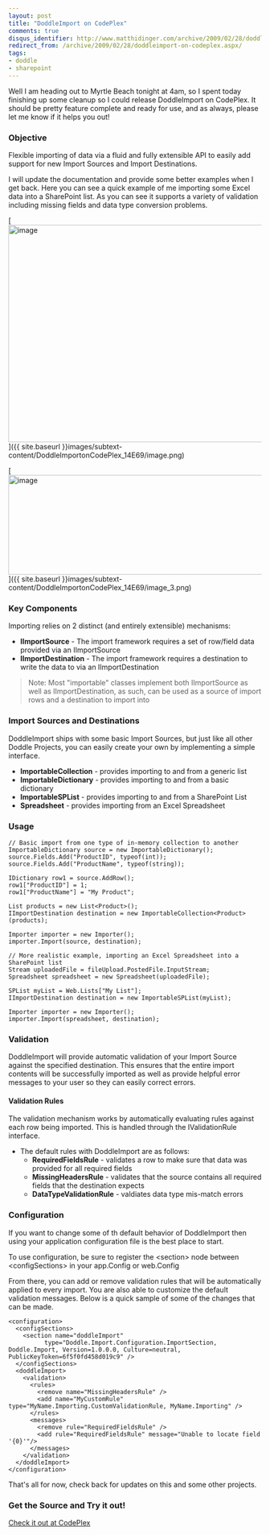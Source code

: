 ```yaml
---
layout: post
title: "DoddleImport on CodePlex"
comments: true
disqus_identifier: http://www.matthidinger.com/archive/2009/02/28/doddleimport-on-codeplex.aspx
redirect_from: /archive/2009/02/28/doddleimport-on-codeplex.aspx/
tags: 
- doddle
- sharepoint
---
```

Well I am heading out to Myrtle Beach tonight at 4am, so I spent today finishing up some cleanup so I could release DoddleImport on CodePlex. It should be pretty feature complete and ready for use, and as always, please let me know if it helps you out!

### Objective

Flexible importing of data via a fluid and fully extensible API to easily add support for new Import Sources and Import Destinations.

I will update the documentation and provide some better examples when I get back. Here you can see a quick example of me importing some Excel data into a SharePoint list. As you can see it supports a variety of validation including missing fields and data type conversion problems.

[<img src="{{ site.baseurl }}images/subtext-content/DoddleImportonCodePlex_14E69/image_thumb.png" title="image" alt="image" width="532" height="432" />]({{ site.baseurl }}images/subtext-content/DoddleImportonCodePlex_14E69/image.png) 

[<img src="{{ site.baseurl }}images/subtext-content/DoddleImportonCodePlex_14E69/image_thumb_3.png" title="image" alt="image" width="891" height="198" />]({{ site.baseurl }}images/subtext-content/DoddleImportonCodePlex_14E69/image_3.png)

### Key Components

Importing relies on 2 distinct (and entirely extensible) mechanisms:

-   **IImportSource** - The import framework requires a set of row/field data provided via an IImportSource
-   **IImportDestination** - The import framework requires a destination to write the data to via an IImportDestination

> Note: Most "importable" classes implement both IImportSource as well as IImportDestination, as such, can be used as a source of import rows and a destination to import into

### Import Sources and Destinations

DoddleImport ships with some basic Import Sources, but just like all other Doddle Projects, you can easily create your own by implementing a simple interface.

-   **ImportableCollection** - provides importing to and from a generic list
-   **ImportableDictionary** - provides importing to and from a basic dictionary
-   **ImportableSPList** - provides importing to and from a SharePoint List
-   **Spreadsheet** - provides importing from an Excel Spreadsheet

### Usage

``` brush:
// Basic import from one type of in-memory collection to another
ImportableDictionary source = new ImportableDictionary();
source.Fields.Add("ProductID", typeof(int));
source.Fields.Add("ProductName", typeof(string));

IDictionary row1 = source.AddRow();
row1["ProductID"] = 1;
row1["ProductName"] = "My Product";

List products = new List<Product>();
IImportDestination destination = new ImportableCollection<Product>(products);

Importer importer = new Importer();
importer.Import(source, destination);
```

``` brush:
// More realistic example, importing an Excel Spreadsheet into a SharePoint list
Stream uploadedFile = fileUpload.PostedFile.InputStream;
Spreadsheet spreadsheet = new Spreadsheet(uploadedFile);

SPList myList = Web.Lists["My List"];
IImportDestination destination = new ImportableSPList(myList);

Importer importer = new Importer();
importer.Import(spreadsheet, destination);
```

### Validation

DoddleImport will provide automatic validation of your Import Source against the specified destination. This ensures that the entire import contents will be successfully imported as well as provide helpful error messages to your user so they can easily correct errors.

#### Validation Rules

The validation mechanism works by automatically evaluating rules against each row being imported. This is handled through the IValidationRule interface.

-   The default rules with DoddleImport are as follows:
    -   **RequiredFieldsRule** - validates a row to make sure that data was provided for all required fields
    -   **MissingHeadersRule** - validates that the source contains all required fields that the destination expects
    -   **DataTypeValidationRule** - valdiates data type mis-match errors

### Configuration

If you want to change some of th default behavior of DoddleImport then using your application configuration file is the best place to start.

To use configuration, be sure to register the &lt;section&gt; node between &lt;configSections&gt; in your app.Config or web.Config

From there, you can add or remove validation rules that will be automatically applied to every import. You are also able to customize the default validation messages. Below is a quick sample of some of the changes that can be made.

``` brush:
<configuration>
  <configSections>
    <section name="doddleImport" 
          type="Doddle.Import.Configuration.ImportSection, Doddle.Import, Version=1.0.0.0, Culture=neutral, PublicKeyToken=6f5f0fd458d019c9" />
  </configSections>
  <doddleImport>
    <validation>
      <rules>
        <remove name="MissingHeadersRule" />
        <add name="MyCustomRule" type="MyName.Importing.CustomValidationRule, MyName.Importing" />
      </rules>
      <messages>
        <remove rule="RequiredFieldsRule" />
        <add rule="RequiredFieldsRule" message="Unable to locate field '{0}'"/>
      </messages>
    </validation>
  </doddleImport>
</configuration>
```

That's all for now, check back for updates on this and some other projects.

### Get the Source and Try it out!

[Check it out at CodePlex](http://codeplex.com/doddleimport)



